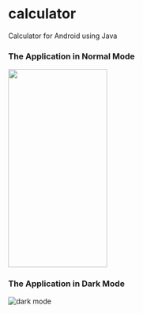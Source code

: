 # calculator
Calculator for Android using Java

### The Application in Normal Mode  
<img src="https://user-images.githubusercontent.com/90454407/172928090-3ce23719-b9ca-4c04-a054-8260c8641476.jpg"  width="200" height="400" />

### The Application in Dark Mode 

![dark mode](https://user-images.githubusercontent.com/90454407/172928175-8fa546a1-edc1-4885-ac9c-e337b09a53cc.jpg)
